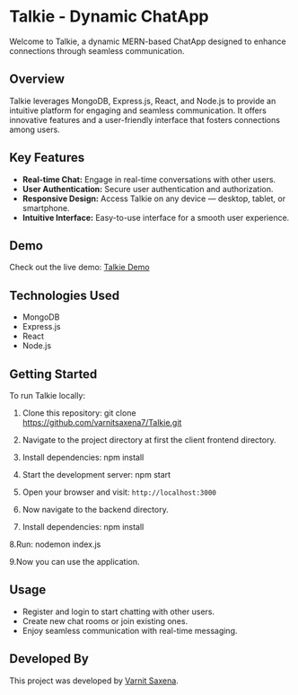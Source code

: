 # Talkie - Dynamic ChatApp

Welcome to Talkie, a dynamic MERN-based ChatApp designed to enhance connections through seamless communication.

## Overview

Talkie leverages MongoDB, Express.js, React, and Node.js to provide an intuitive platform for engaging and seamless communication. It offers innovative features and a user-friendly interface that fosters connections among users.

## Key Features

- **Real-time Chat:** Engage in real-time conversations with other users.
- **User Authentication:** Secure user authentication and authorization.
- **Responsive Design:** Access Talkie on any device — desktop, tablet, or smartphone.
- **Intuitive Interface:** Easy-to-use interface for a smooth user experience.

## Demo

Check out the live demo: [Talkie Demo](https://talkie-a42h.vercel.app/)

## Technologies Used

- MongoDB
- Express.js
- React
- Node.js

## Getting Started

To run Talkie locally:

1. Clone this repository: git clone https://github.com/varnitsaxena7/Talkie.git

2. Navigate to the project directory at first the client frontend directory.

3. Install dependencies: npm install

4. Start the development server: npm start

5. Open your browser and visit: `http://localhost:3000`

6. Now navigate to the backend directory.

7. Install dependencies: npm install

8.Run: nodemon index.js

9.Now you can use the application.

## Usage

- Register and login to start chatting with other users.
- Create new chat rooms or join existing ones.
- Enjoy seamless communication with real-time messaging.
  
## Developed By

This project was developed by [Varnit Saxena](https://github.com/varnitsaxena7).
